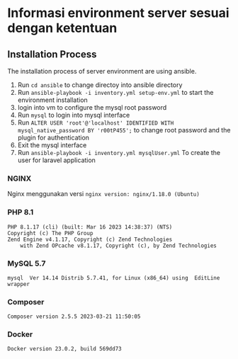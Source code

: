 # Informasi environment server sesuai dengan ketentuan
## Installation Process
The installation process of server environment are using ansible.

1. Run `cd ansible` to change directoy into ansible directory
2. Run `ansible-playbook -i inventory.yml setup-env.yml` to start the environment installation
3. login into vm to configure the mysql root password
4. Run `mysql` to login into mysql interface
5. Run `ALTER USER 'root'@'localhost' IDENTIFIED WITH mysql_native_password BY 'r00tP455';` to change root password  and the plugin for authentication
6. Exit the mysql interface
7. Run ```ansible-playbook -i inventory.yml mysqlUser.yml``` To create the user for laravel application

### NGINX
Nginx menggunakan versi `nginx version: nginx/1.18.0 (Ubuntu)`

### PHP 8.1
```
PHP 8.1.17 (cli) (built: Mar 16 2023 14:38:37) (NTS)
Copyright (c) The PHP Group
Zend Engine v4.1.17, Copyright (c) Zend Technologies
    with Zend OPcache v8.1.17, Copyright (c), by Zend Technologies
```
### MySQL 5.7
```
mysql  Ver 14.14 Distrib 5.7.41, for Linux (x86_64) using  EditLine wrapper
```
### Composer
```
Composer version 2.5.5 2023-03-21 11:50:05
```
###  Docker
```
Docker version 23.0.2, build 569dd73
```